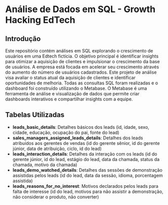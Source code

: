 # Análise de Dados em SQL - Growth Hacking EdTech

## Introdução
Este repositório contém análises em SQL explorando o crescimento de usuários em uma Edtech fictícia. O objetivo principal é identificar insights para otimizar a aquisição de clientes e impulsionar o crescimento da base de usuários. A empresa está focada em acelerar seu crescimento através do aumento do número de usuários cadastrados.
Este projeto de análise visa avaliar o status atual da aquisição de clientes e identificar oportunidades de melhoria.
Todas as consultas SQL foram realizadas e o dashboard foi construído utilizando o Metabase. O Metabase é uma ferramenta de análise e visualização de dados que permite criar dashboards interativos e compartilhar insights com a equipe.

## Tabelas Utilizadas
- **leads_basic_details**: Detalhes básicos dos leads (id, idade, sexo, cidade, educação, ocupação do pai, fonte do lead)
- **sales_managers_assigned_leads_details**: Detalhes dos leads atribuídos aos gerentes de vendas (id do gerente sênior, id do gerente júnior, data de atribuição, ciclo, id do lead)
- **leads_interaction_details**: Detalhes da interação com os leads (id do gerente júnior, id do lead, estágio do lead, data da chamada, status da chamada, motivo da chamada)
- **leads_demo_watched_details**: Detalhes das sessões de demonstração assistidas pelos leads (id do lead, data da sessão, idioma, porcentagem assistida)
- **leads_reasons_for_no_interest**: Motivos declarados pelos leads para falta de interesse (id do lead, motivos para não assistir a demonstração, não considerar o produto, não converter)
